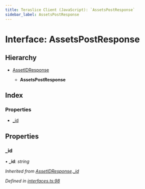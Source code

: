```yaml
---
title: Teraslice Client (JavaScript): `AssetsPostResponse`
sidebar_label: AssetsPostResponse
---
```


# Interface: AssetsPostResponse

## Hierarchy

* [AssetIDResponse](assetidresponse.md)

  * **AssetsPostResponse**

## Index

### Properties

* [_id](assetspostresponse.md#_id)

## Properties

###  _id

• **_id**: *string*

*Inherited from [AssetIDResponse](assetidresponse.md).[_id](assetidresponse.md#_id)*

*Defined in [interfaces.ts:98](https://github.com/terascope/teraslice/blob/0ae31df4/packages/teraslice-client-js/src/interfaces.ts#L98)*
